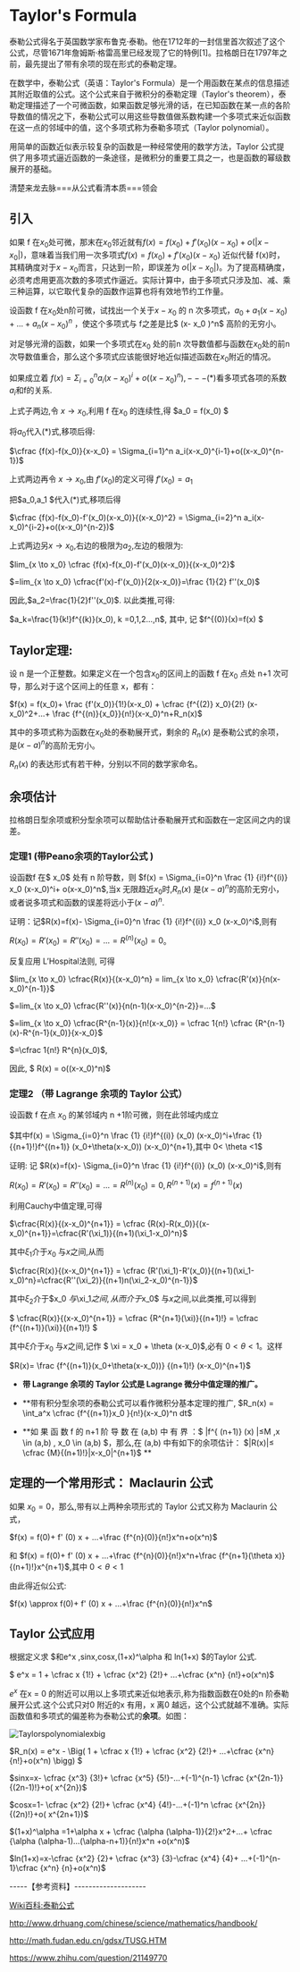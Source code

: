 # Taylor's Formula 

泰勒公式得名于英国数学家布鲁克·泰勒。他在1712年的一封信里首次叙述了这个公式，尽管1671年詹姆斯·格雷高里已经发现了它的特例[1]。拉格朗日在1797年之前，最先提出了带有余项的现在形式的泰勒定理。

在数学中，泰勒公式（英语：Taylor's Formula）是一个用函数在某点的信息描述其附近取值的公式。这个公式来自于微积分的泰勒定理（Taylor's theorem），泰勒定理描述了一个可微函数，如果函数足够光滑的话，在已知函数在某一点的各阶导数值的情况之下，泰勒公式可以用这些导数值做系数构建一个多项式来近似函数在这一点的邻域中的值，这个多项式称为泰勒多项式（Taylor polynomial）。

用简单的函数近似表示较复杂的函数是一种经常使用的数学方法，Taylor 公式提供了用多项式逼近函数的一条途径，是微积分的重要工具之一，也是函数的幂级数展开的基础。

清楚来龙去脉===从公式看清本质===领会 

## 引入

如果 f 在$x_0$处可微，那末在$x_0$邻近就有$f(x)=f(x_0)+f'(x_0)(x-x_0)+o(|x- x_0|)$，意味着当我们用一次多项式$f(x)=f(x_0)+f'(x_0)(x-x_0)$ 近似代替 f(x)时，其精确度对于$x-x_0$而言，只达到一阶，即误差为 $o(|x- x_0 |)$。为了提高精确度，必须考虑用更高次数的多项式作逼近。实际计算中，由于多项式只涉及加、减、乘三种运算，以它取代复杂的函数作运算也将有效地节约工作量。 

设函数 f 在$x_0$处n阶可微，试找出一个关于$x-x_0$  的 n 次多项式，$a_0+ a_1(x- x_0 )+...+ a_n (x- x_0 )^n$ ，使这个多项式与 f之差是比$ (x- x_0 )^n$ 高阶的无穷小。

对足够光滑的函数，如果一个多项式在$x_0$ 处的前n 次导数值都与函数在$x_0$处的前n 次导数值重合，那么这个多项式应该能很好地近似描述函数在$x_0$附近的情况。

如果成立着 $f(x)=\Sigma_{i=0}^n a_i(x-x_0)^i+o((x-x_0)^n), ---(*)$看多项式各项的系数$a_i$和f的关系.

上式子两边,令 $x \to x_0$,利用 f 在$x_0$ 的连续性,得 $a_0 = f(x_0) $

将$a_0$代入(*)式,移项后得:

$\cfrac {f(x)-f(x_0)}{x-x_0} = \Sigma_{i=1}^n a_i(x-x_0)^{i-1}+o((x-x_0)^{n-1})$

上式两边再令 $x \to x_0$,由 $f'(x_0)$的定义可得 $f'(x_0) = a_1$

把$a_0,a_1 $代入(*)式,移项后得

$\cfrac {f(x)-f(x_0)-f'(x_0)(x-x_0)}{(x-x_0)^2} = \Sigma_{i=2}^n a_i(x-x_0)^{i-2}+o((x-x_0)^{n-2})$

上式两边另$x \to x_0$,右边的极限为$a_2$,左边的极限为:

$lim_{x \to x_0} \cfrac {f(x)-f(x_0)-f'(x_0)(x-x_0)}{(x-x_0)^2}$

$=lim_{x \to x_0} \cfrac{f'(x)-f'(x_0)}{2(x-x_0)}=\frac {1}{2} f''(x_0)$

因此,$a_2=\frac{1}{2}f''(x_0)$. 以此类推,可得:

$a_k=\frac{1}{k!}f^{(k)}(x_0), k =0,1,2...,n$, 其中, 记 $f^{(0)}(x)=f(x) $


## Taylor定理:

设 n 是一个正整数。如果定义在一个包含$x_0$的区间上的函数 f 在$x_0$ 点处 n+1 次可导，那么对于这个区间上的任意 x，都有：

$f(x) = f(x_0)+ \frac {f'(x_0)}{1!}(x-x_0) + \cfrac {f^{(2)} x_0}{2!} (x-x_0)^2+...+ \frac {f^{(n)}{x_0}}{n!}(x-x_0)^n+R_n(x)$

其中的多项式称为函数在$x_0$处的泰勒展开式，剩余的 $R_{n}(x)$ 是泰勒公式的余项，是$(x-a)^{n}$的高阶无穷小。

$R_{n}(x)$ 的表达形式有若干种，分别以不同的数学家命名。

## 余项估计
拉格朗日型余项或积分型余项可以帮助估计泰勒展开式和函数在一定区间之内的误差。

### **定理1 (带Peano余项的Taylor公式 )**

设函数f 在$ x_0$ 处有 n 阶导数，则 $f(x) = \Sigma_{i=0}^n \frac {1} {i!}f^{(i)} x_0 (x-x_0)^i+ o(x-x_0)^n$,当x 无限趋近$x_0$时,$R_{n}(x)$ 是$(x-a)^{n}$的高阶无穷小，或者说多项式和函数的误差将远小于$(x-a)^{n}$.

证明：记$R(x)=f(x)- \Sigma_{i=0}^n \frac {1} {i!}f^{(i)} x_0 (x-x_0)^i$,则有 

$R(x_0)=R'(x_0)=R''(x_0)=...=R^{(n)}(x_0)=0$。

反复应用 L’Hospital法则, 可得

$lim_{x \to x_0} \cfrac{R(x)}{(x-x_0)^n} = lim_{x \to x_0} \cfrac{R'(x)}{n(x-x_0)^{n-1}}$

$=lim_{x \to x_0} \cfrac{R''(x)}{n(n-1)(x-x_0)^{n-2}}=...$

$=lim_{x \to x_0} \cfrac{R^{n-1}(x)}{n!(x-x_0)} = \cfrac 1{n!} \cfrac {R^{n-1}(x)-R^{n-1}(x_0)}{x-x_0}$

$=\cfrac 1{n!}  R^{n}(x_0)$,

因此, $ R(x) = o((x-x_0)^n)$

### **定理2  （带 Lagrange 余项的 Taylor 公式）**

 设函数 f 在点 $x_0$ 的某邻域内 n +1阶可微，则在此邻域内成立 

$其中f(x) = \Sigma_{i=0}^n \frac {1} {i!}f^{(i)} (x_0) (x-x_0)^i+\frac {1} {{n+1}!}f^{(n+1)} (x_0+\theta(x-x_0)) (x-x_0)^{n+1},其中 0< \theta <1$

证明: 记 $R(x)=f(x)- \Sigma_{i=0}^n \frac {1} {i!}f^{(i)} (x_0) (x-x_0)^i$,则有

$R(x_0)=R'(x_0)=R''(x_0)=...=R^{(n)}(x_0)=0, R^{(n+1)}(x)= f^{(n+1)}(x)$

利用Cauchy中值定理,可得

$\cfrac{R(x)}{(x-x_0)^{n+1}} = \cfrac {R(x)-R(x_0)}{(x-x_0)^{n+1}}=\cfrac{R'(\xi_1)}{(n+1)(\xi_1-x_0)^n}$

其中$\xi_1$介于$x_0$ 与$x$之间,从而

$\cfrac{R(x)}{(x-x_0)^{n+1}} = \cfrac {R'(\xi_1)-R'(x_0)}{(n+1)(\xi_1-x_0)^n}=\cfrac{R''(\xi_2)}{(n+1)n(\xi_2-x_0)^{n-1}}$

其中$\xi_2$介于$x_0 $与$\xi_1$之间,从而介于$x_0$ 与$x$之间,以此类推,可以得到

$ \cfrac{R(x)}{(x-x_0)^{n+1}} = \cfrac {R^{n+1}(\xi)}{(n+1)!} = \cfrac {f^{(n+1)}(\xi)}{(n+1)!} $

其中$\xi$介于$x_0$ 与$x$之间,记作 $ \xi = x_0 + \theta (x-x_0)$,必有 $0<\theta<1$。这样

 $R(x)= \frac {f^{(n+1)}(x_0+\theta(x-x_0))} {(n+1)!} (x-x_0)^{n+1}$

- **带 Lagrange 余项的 Taylor 公式是 Lagrange 微分中值定理的推广。** 

- **带有积分型余项的泰勒公式可以看作微积分基本定理的推广, $R_n(x) = \int_a^x \cfrac {f^{(n+1)}x_0 }{n!}(x-x_0)^n dt$

- **如 果 函 数 f 的 n+1 阶 导 数 在 (a,b) 中 有 界 ：$ |f^{ (n+1)} (x) |≤M ,x \in (a,b) , x_0 \in (a,b) $，那么,在 (a,b) 中有如下的余项估计： 
$|R(x)|≤ \cfrac {M}{(n+1)!}|x-x_0|^{n+1}$ **

## 定理的一个常用形式： Maclaurin 公式 

如果 $x_0 = 0$，那么,带有以上两种余项形式的 Taylor 公式又称为 Maclaurin 公式， 

$f(x) = f(0)+ f' (0) x + ...+\frac {f^{n}(0)}{n!}x^n+o(x^n)$

和 $f(x) = f(0)+ f' (0) x + ...+\frac {f^{n}(0)}{n!}x^n+\frac {f^{n+1}(\theta x)}{(n+1)!}x^{n+1}$,其中 $0<\theta<1$

由此得近似公式:

 $f(x) \approx f(0)+ f' (0) x + ...+\frac {f^{n}(0)}{n!}x^n$

## Taylor 公式应用

根据定义求 $和e^x ,sinx,cosx,(1+x)^\alpha 和 ln(1+x) $的Taylor 公式.

$ e^x = 1 + \cfrac x {1!} + \cfrac {x^2} {2!}+ ...+\cfrac {x^n} {n!}+o(x^n)$ 

$e^x$ 在x = 0 的附近可以用以上多项式来近似地表示,称为指数函数在0处的n 阶泰勒展开公式.这个公式只对0 附近的x 有用，x 离0 越远，这个公式就越不准确。实际函数值和多项式的偏差称为泰勒公式的**余项**。如图：

![Taylorspolynomialexbig](https://github.com/appletrue/NoteML/blob/master/PICs/Taylorspolynomialexbig.png)

$R_n(x) = e^x - \Big( 1 + \cfrac x {1!} + \cfrac {x^2} {2!}+ ...+\cfrac {x^n} {n!}+o(x^n) \bigg) $ 

$sinx=x- \cfrac {x^3} {3!}+ \cfrac {x^5} {5!}-...+(-1)^{n-1}  \cfrac {x^{2n-1}} {(2n-1)!}+o( x^{2n})$

$cosx=1- \cfrac {x^2} {2!}+ \cfrac {x^4} {4!}-...+(-1)^n  \cfrac {x^{2n}} {(2n)!}+o( x^{2n+1})$

$(1+x)^\alpha =1+\alpha x + \cfrac {\alpha (\alpha-1)}{2!}x^2+...+ \cfrac {\alpha (\alpha-1)...(\alpha-n+1)}{n!}x^n +o(x^n)$

$ln(1+x)=x-\cfrac {x^2} {2}+ \cfrac {x^3} {3}-\cfrac {x^4} {4}+ ...+(-1)^{n-1}\cfrac {x^n} {n}+o(x^n)$

-----【参考资料】--------------------

[Wiki百科:泰勒公式](https://zh.wikipedia.org/wiki/%E6%B3%B0%E5%8B%92%E5%85%AC%E5%BC%8F)

http://www.drhuang.com/chinese/science/mathematics/handbook/

http://math.fudan.edu.cn/gdsx/TUSG.HTM

https://www.zhihu.com/question/21149770


